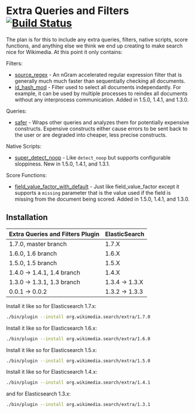Extra Queries and Filters [![Build Status](https://integration.wikimedia.org/ci/buildStatus/icon?job=search-extra)](https://integration.wikimedia.org/ci/job/search-extra)
=========================

The plan is for this to include any extra queries, filters, native scripts,
score functions, and anything else we think we end up creating to make search
nice for Wikimedia.  At this point it only contains:

Filters:
* [source_regex](docs/source_regex.md) - An nGram accelerated regular
expression filter that is generally much much faster than sequentially checking
all documents.
* [id_hash_mod](docs/id_hash_mod.md) - Filter used to select all documents
independantly. For example, it can be used by multiple processes to reindex
all documents without any interprocess communication. Added in 1.5.0, 1.4.1,
and 1.3.0.

Queries:
* [safer](docs/safer.md) - Wraps other queries and analyzes them for
potentially expensive constructs.  Expensive constructs either cause errors to
be sent back to the user or are degraded into cheaper, less precise constructs.

Native Scripts:
* [super_detect_noop](docs/super_detect_noop.md) - Like ```detect_noop``` but
supports configurable sloppiness. New in 1.5.0, 1.4.1, and 1.3.1.

Score Functions:
* [field_value_factor_with_default](docs/field_value_factor_with_default.md) -
Just like field_value_factor except it supports a ```missing``` parameter that
is the value used if the field is missing from the document being scored. Added
in 1.5.0, 1.4.1, and 1.3.0.

Installation
------------

| Extra Queries and Filters Plugin |  ElasticSearch  |
|----------------------------------|-----------------|
| 1.7.0, master branch             | 1.7.X           |
| 1.6.0, 1.6 branch                | 1.6.X           |
| 1.5.0, 1.5 branch                | 1.5.X           |
| 1.4.0 -> 1.4.1, 1.4 branch       | 1.4.X           |
| 1.3.0 -> 1.3.1, 1.3 branch       | 1.3.4 -> 1.3.X  |
| 0.0.1 -> 0.0.2                   | 1.3.2 -> 1.3.3  |

Install it like so for Elasticsearch 1.7.x:
```bash
./bin/plugin --install org.wikimedia.search/extra/1.7.0
```

Install it like so for Elasticsearch 1.6.x:
```bash
./bin/plugin --install org.wikimedia.search/extra/1.6.0
```

Install it like so for Elasticsearch 1.5.x:
```bash
./bin/plugin --install org.wikimedia.search/extra/1.5.0
```

Install it like so for Elasticsearch 1.4.x:
```bash
./bin/plugin --install org.wikimedia.search/extra/1.4.1
```

and for Elasticsearch 1.3.x:
```bash
./bin/plugin --install org.wikimedia.search/extra/1.3.1
```
